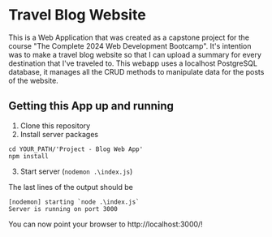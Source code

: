 # Travel Blog Website

This is a Web Application that was created as a capstone project for the course "The Complete 2024 Web Development Bootcamp". It's intention was to make a travel blog website so that I can upload a summary for every destination that I've traveled to. This webapp uses a localhost PostgreSQL database, it manages all the CRUD methods to manipulate data for the posts of the website.

## Getting this App up and running
1. Clone this repository
2. Install server packages
```
cd YOUR_PATH/'Project - Blog Web App'
npm install
```
3. Start server
(`nodemon .\index.js`)

The last lines of the output should be
```
[nodemon] starting `node .\index.js`
Server is running on port 3000
```

You can now point your browser to http://localhost:3000/!